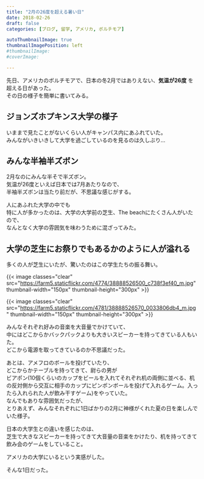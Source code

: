 ```yaml
---
title: "2月の26度を超える暑い日"
date: 2018-02-26
draft: false
categories: [ブログ, 留学, アメリカ, ボルチモア]

autoThumbnailImage: true
thumbnailImagePosition: left
#thumbnailImage:
#coverImage:

---
```


先日、アメリカのボルチモアで、日本の冬2月ではありえない、**気温が26度** を超える日があった。  
その日の様子を簡単に書いてみる。  

## ジョンズホプキンス大学の様子

いままで見たことがないくらい人がキャンパス内にあふれていた。  
みんながいきいきして大学を過ごしているのを見るのは久しぶり...  


## みんな半袖半ズボン

2月なのにみんな半そで半ズボン。  
気温が26度といえば日本では7月あたりなので、  
半袖半ズボンは当たり前だが、不思議な感じがする。  

人にあふれた大学の中でも  
特に人が多かったのは、大学の大学前の芝生、The beachにたくさん人がいたので、  
なんとなく大学の雰囲気を味わうために混ざってみた。  

## 大学の芝生にお祭りでもあるかのように人が溢れる

多くの人が芝生にいたが、驚いたのはこの学生たちの振る舞い。  

{{< image classes="clear" src="https://farm5.staticflickr.com/4774/38888526500_c738f3ef40_m.jpg" thumbnail-width="150px" thumbnail-height="300px" >}}

{{< image classes="clear" src="https://farm5.staticflickr.com/4781/38888526570_0033806db4_m.jpg" thumbnail-width="150px" thumbnail-height="300px" >}}

みんなそれぞれ好みの音楽を大音量でかけていて、  
中にはどこからかバックパックよりも大きいスピーカーを持ってきている人もいた。  
どこから電源を取ってきているのか不思議だった。  

あとは、アメフロのボールを投げていたり、  
どこからかテーブルを持ってきて、尉らの男が  
ビアポン(10個くらいのカップをビールを入れてそれぞれ机の両側に並べる、机の反対側から交互に相手のカップにピンポンボールを投げて入れるゲーム。入ったら入れられた人が飲み干すゲーム)をやっていた。  
なんでもありな雰囲気だったが、  
とりあえず、みんなそれぞれに1日ばかりの2月に神様がくれた夏の日を楽しんでいた様子。  

日本の大学生との違いを感じたのは、  
芝生で大きなスピーカーを持ってきて大音量の音楽をかけたり、机を持ってきて飲み会のゲームをしていること。  

アメリカの大学にいるという実感がした。  

そんな1日だった。  


